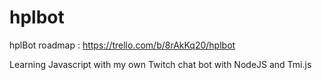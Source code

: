 # hplbot

hplBot roadmap : https://trello.com/b/8rAkKq20/hplbot

Learning Javascript with my own Twitch chat bot with NodeJS and Tmi.js
